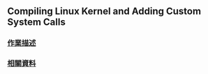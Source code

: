 Compiling Linux Kernel and Adding Custom System Calls
-----
### [作業描述](https://hackmd.io/yJfXqJKnSy2_liuIOiD4Hg)
### [相關資料](https://www.notion.so/468ae3192c304dfea039f3776316b288#601372c6a27749d09351228990402b9a "Notipn筆記HW1")
